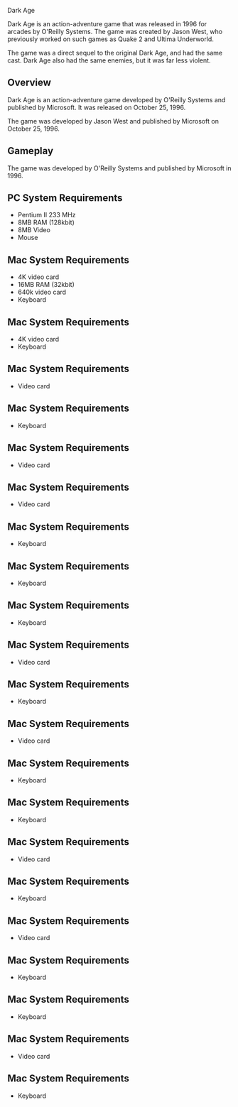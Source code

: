 Dark Age

Dark Age is an action-adventure game that was released in 1996 for arcades by O'Reilly Systems. The game was created by Jason West, who previously worked on such games as Quake 2 and Ultima Underworld.

The game was a direct sequel to the original Dark Age, and had the same cast. Dark Age also had the same enemies, but it was far less violent.

## Overview

Dark Age is an action-adventure game developed by O'Reilly Systems and published by Microsoft. It was released on October 25, 1996.

The game was developed by Jason West and published by Microsoft on October 25, 1996.

## Gameplay

The game was developed by O'Reilly Systems and published by Microsoft in 1996.

## PC System Requirements

*   Pentium II 233 MHz
*   8MB RAM (128kbit)
*   8MB Video
*   Mouse

## Mac System Requirements

*   4K video card
*   16MB RAM (32kbit)
*   640k video card
*   Keyboard

## Mac System Requirements

*   4K video card
*   Keyboard

## Mac System Requirements

*   Video card

## Mac System Requirements

*   Keyboard

## Mac System Requirements

*   Video card

## Mac System Requirements

*   Video card

## Mac System Requirements

*   Keyboard

## Mac System Requirements

*   Keyboard

## Mac System Requirements

*   Keyboard

## Mac System Requirements

*   Video card

## Mac System Requirements

*   Keyboard

## Mac System Requirements

*   Video card

## Mac System Requirements

*   Keyboard

## Mac System Requirements

*   Keyboard

## Mac System Requirements

*   Video card

## Mac System Requirements

*   Keyboard

## Mac System Requirements

*   Video card

## Mac System Requirements

*   Keyboard

## Mac System Requirements

*   Keyboard

## Mac System Requirements

*   Video card

## Mac System Requirements

*   Keyboard

##